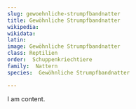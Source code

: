```yaml
---
slug: gewoehnliche-strumpfbandnatter
title: Gewöhnliche Strumpfbandnatter 
wikipedia: 
wikidata: 
latin:
image: Gewöhnliche Strumpfbandnatter 
class: Reptilien
order:  Schuppenkriechtiere
family:  Nattern
species:  Gewöhnliche Strumpfbandnatter 

---
```


I am content.
